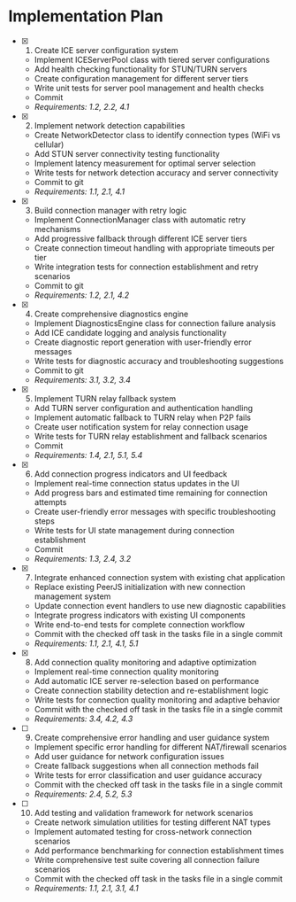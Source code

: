 # Implementation Plan

- [x] 1. Create ICE server configuration system
  - Implement ICEServerPool class with tiered server configurations
  - Add health checking functionality for STUN/TURN servers
  - Create configuration management for different server tiers
  - Write unit tests for server pool management and health checks
  - Commit
  - _Requirements: 1.2, 2.2, 4.1_

- [x] 2. Implement network detection capabilities
  - Create NetworkDetector class to identify connection types (WiFi vs cellular)
  - Add STUN server connectivity testing functionality
  - Implement latency measurement for optimal server selection
  - Write tests for network detection accuracy and server connectivity
  - Commit to git
  - _Requirements: 1.1, 2.1, 4.1_

- [x] 3. Build connection manager with retry logic
  - Implement ConnectionManager class with automatic retry mechanisms
  - Add progressive fallback through different ICE server tiers
  - Create connection timeout handling with appropriate timeouts per tier
  - Write integration tests for connection establishment and retry scenarios
  - Commit to git
  - _Requirements: 1.2, 2.1, 4.2_

- [x] 4. Create comprehensive diagnostics engine
  - Implement DiagnosticsEngine class for connection failure analysis
  - Add ICE candidate logging and analysis functionality
  - Create diagnostic report generation with user-friendly error messages
  - Write tests for diagnostic accuracy and troubleshooting suggestions
  - Commit to git
  - _Requirements: 3.1, 3.2, 3.4_

- [x] 5. Implement TURN relay fallback system
  - Add TURN server configuration and authentication handling
  - Implement automatic fallback to TURN relay when P2P fails
  - Create user notification system for relay connection usage
  - Write tests for TURN relay establishment and fallback scenarios
  - Commit
  - _Requirements: 1.4, 2.1, 5.1, 5.4_

- [x] 6. Add connection progress indicators and UI feedback
  - Implement real-time connection status updates in the UI
  - Add progress bars and estimated time remaining for connection attempts
  - Create user-friendly error messages with specific troubleshooting steps
  - Write tests for UI state management during connection establishment
  - Commit
  - _Requirements: 1.3, 2.4, 3.2_

- [x] 7. Integrate enhanced connection system with existing chat application
  - Replace existing PeerJS initialization with new connection management system
  - Update connection event handlers to use new diagnostic capabilities
  - Integrate progress indicators with existing UI components
  - Write end-to-end tests for complete connection workflow
  - Commit with the checked off task in the tasks file in a single commit
  - _Requirements: 1.1, 2.1, 4.1, 5.1_

- [x] 8. Add connection quality monitoring and adaptive optimization
  - Implement real-time connection quality monitoring
  - Add automatic ICE server re-selection based on performance
  - Create connection stability detection and re-establishment logic
  - Write tests for connection quality monitoring and adaptive behavior
  - Commit with the checked off task in the tasks file in a single commit
  - _Requirements: 3.4, 4.2, 4.3_

- [ ] 9. Create comprehensive error handling and user guidance system
  - Implement specific error handling for different NAT/firewall scenarios
  - Add user guidance for network configuration issues
  - Create fallback suggestions when all connection methods fail
  - Write tests for error classification and user guidance accuracy
  - Commit with the checked off task in the tasks file in a single commit
  - _Requirements: 2.4, 5.2, 5.3_

- [ ] 10. Add testing and validation framework for network scenarios
  - Create network simulation utilities for testing different NAT types
  - Implement automated testing for cross-network connection scenarios
  - Add performance benchmarking for connection establishment times
  - Write comprehensive test suite covering all connection failure scenarios
  - Commit with the checked off task in the tasks file in a single commit
  - _Requirements: 1.1, 2.1, 3.1, 4.1_
